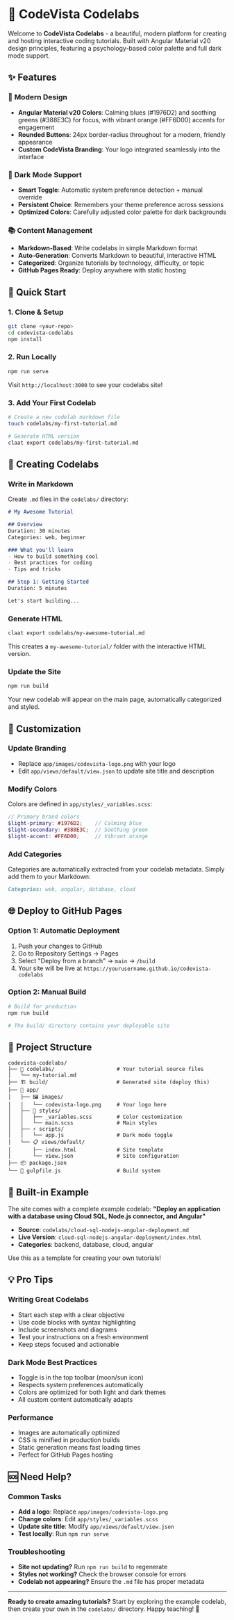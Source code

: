 # 🎯 CodeVista Codelabs

Welcome to **CodeVista Codelabs** - a beautiful, modern platform for creating and hosting interactive coding tutorials. Built with Angular Material v20 design principles, featuring a psychology-based color palette and full dark mode support.

## ✨ Features

### 🎨 **Modern Design**
- **Angular Material v20 Colors**: Calming blues (#1976D2) and soothing greens (#388E3C) for focus, with vibrant orange (#FF6D00) accents for engagement
- **Rounded Buttons**: 24px border-radius throughout for a modern, friendly appearance
- **Custom CodeVista Branding**: Your logo integrated seamlessly into the interface

### 🌙 **Dark Mode Support**
- **Smart Toggle**: Automatic system preference detection + manual override
- **Persistent Choice**: Remembers your theme preference across sessions
- **Optimized Colors**: Carefully adjusted color palette for dark backgrounds

### 📚 **Content Management**
- **Markdown-Based**: Write codelabs in simple Markdown format
- **Auto-Generation**: Converts Markdown to beautiful, interactive HTML
- **Categorized**: Organize tutorials by technology, difficulty, or topic
- **GitHub Pages Ready**: Deploy anywhere with static hosting

## 🚀 Quick Start

### 1. **Clone & Setup**
```bash
git clone <your-repo>
cd codevista-codelabs
npm install
```

### 2. **Run Locally**
```bash
npm run serve
```
Visit `http://localhost:3000` to see your codelabs site!

### 3. **Add Your First Codelab**
```bash
# Create a new codelab markdown file
touch codelabs/my-first-tutorial.md

# Generate HTML version
claat export codelabs/my-first-tutorial.md
```

## 📝 Creating Codelabs

### **Write in Markdown**
Create `.md` files in the `codelabs/` directory:

```markdown
# My Awesome Tutorial

## Overview
Duration: 30 minutes
Categories: web, beginner

### What you'll learn
- How to build something cool
- Best practices for coding
- Tips and tricks

## Step 1: Getting Started
Duration: 5 minutes

Let's start building...
```

### **Generate HTML**
```bash
claat export codelabs/my-awesome-tutorial.md
```

This creates a `my-awesome-tutorial/` folder with the interactive HTML version.

### **Update the Site**
```bash
npm run build
```

Your new codelab will appear on the main page, automatically categorized and styled.

## 🎨 Customization

### **Update Branding**
- Replace `app/images/codevista-logo.png` with your logo
- Edit `app/views/default/view.json` to update site title and description

### **Modify Colors**
Colors are defined in `app/styles/_variables.scss`:
```scss
// Primary brand colors
$light-primary: #1976D2;    // Calming blue
$light-secondary: #388E3C;  // Soothing green
$light-accent: #FF6D00;     // Vibrant orange
```

### **Add Categories**
Categories are automatically extracted from your codelab metadata. Simply add them to your Markdown:
```markdown
Categories: web, angular, database, cloud
```

## 🌐 Deploy to GitHub Pages

### **Option 1: Automatic Deployment**
1. Push your changes to GitHub
2. Go to Repository Settings → Pages
3. Select "Deploy from a branch" → `main` → `/build`
4. Your site will be live at `https://yourusername.github.io/codevista-codelabs`

### **Option 2: Manual Build**
```bash
# Build for production
npm run build

# The build/ directory contains your deployable site
```

## 📁 Project Structure

```
codevista-codelabs/
├── 📝 codelabs/                    # Your tutorial source files
│   └── my-tutorial.md
├── 🏗️ build/                      # Generated site (deploy this)
├── 📱 app/
│   ├── 🖼️ images/
│   │   └── codevista-logo.png     # Your logo here
│   ├── 🎨 styles/
│   │   ├── _variables.scss        # Color customization
│   │   └── main.scss              # Main styles
│   ├── ⚡ scripts/
│   │   └── app.js                 # Dark mode toggle
│   └── 📋 views/default/
│       ├── index.html             # Site template
│       └── view.json              # Site configuration
├── 📦 package.json
└── 🔧 gulpfile.js                  # Build system
```

## 🎯 Built-in Example

The site comes with a complete example codelab: **"Deploy an application with a database using Cloud SQL, Node.js connector, and Angular"**

- **Source**: `codelabs/cloud-sql-nodejs-angular-deployment.md`
- **Live Version**: `cloud-sql-nodejs-angular-deployment/index.html`
- **Categories**: backend, database, cloud, angular

Use this as a template for creating your own tutorials!

## 💡 Pro Tips

### **Writing Great Codelabs**
- Start each step with a clear objective
- Use code blocks with syntax highlighting
- Include screenshots and diagrams
- Test your instructions on a fresh environment
- Keep steps focused and actionable

### **Dark Mode Best Practices**
- Toggle is in the top toolbar (moon/sun icon)
- Respects system preferences automatically
- Colors are optimized for both light and dark themes
- All custom content automatically adapts

### **Performance**
- Images are automatically optimized
- CSS is minified in production builds
- Static generation means fast loading times
- Perfect for GitHub Pages hosting

## 🆘 Need Help?

### **Common Tasks**
- **Add a logo**: Replace `app/images/codevista-logo.png`
- **Change colors**: Edit `app/styles/_variables.scss`
- **Update site title**: Modify `app/views/default/view.json`
- **Test locally**: Run `npm run serve`

### **Troubleshooting**
- **Site not updating?** Run `npm run build` to regenerate
- **Styles not working?** Check the browser console for errors
- **Codelab not appearing?** Ensure the `.md` file has proper metadata

---

**Ready to create amazing tutorials?** Start by exploring the example codelab, then create your own in the `codelabs/` directory. Happy teaching! 🚀
